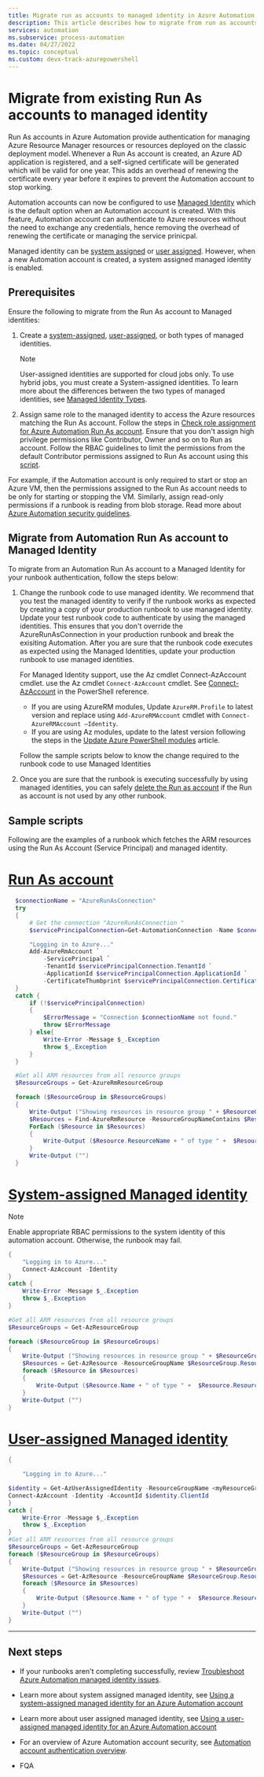 ```yaml
---
title: Migrate run as accounts to managed identity in Azure Automation account
description: This article describes how to migrate from run as accounts to managed identity.
services: automation
ms.subservice: process-automation
ms.date: 04/27/2022
ms.topic: conceptual 
ms.custom: devx-track-azurepowershell
---
```


# Migrate from existing Run As accounts to managed identity

Run As accounts in Azure Automation provide authentication for managing Azure Resource Manager resources or resources deployed on the classic deployment model. Whenever a Run As account is created, an Azure AD application is registered, and a self-signed certificate will be generated which will be valid for one year. This adds an overhead of renewing the certificate every year before it expires to prevent the Automation account to stop working. 

Automation accounts can now be configured to use [Managed Identity](/automation/automation-security-overview#managed-identities) which is the default option when an Automation account is created. With this feature, Automation account can authenticate to Azure resources without the need to exchange any credentials, hence removing the overhead of renewing the certificate or managing the service prinicpal.

Managed identity can be [system assigned]( /automation/enable-managed-identity-or-automation) or [user assigned](/automation/add-user-assigned-identity). However, when a new Automation account is created, a system assigned managed identity is enabled.

## Prerequisites

Ensure the following to migrate from the Run As account to Managed identities:

1. Create a [system-assigned](enable-managed-identity-for-automation.md), [user-assigned](add-user-assigned-identity.md), or both types of managed identities.

    > [!NOTE]
    > User-assigned identities are supported for cloud jobs only. To use hybrid jobs, you must create a System-assigned identities. To learn more about the differences between the two types of managed identities, see [Managed Identity Types](/active-directory/managed-identities-azure-resources/overview#managed-identity-types).

1. Assign same role to the managed identity to access the Azure resources matching the Run As account. Follow the steps in [Check role assignment for Azure Automation Run As account](/automation/manage-run-as-account#check-role-assignment-for-azure-automation-run-as-account).
Ensure that you don't assign high privilege permissions like Contributor, Owner and so on to Run as account. Follow the RBAC guidelines to limit the permissions from the default Contributor permissions assigned to Run As account using this [script](/azure/automation/manage-runas-account#limit-run-as-account-permissions). 

For example, if the Automation account is only required to start or stop an Azure VM, then the permissions assigned to the Run As account needs to be only for starting or stopping the VM. Similarly, assign read-only permissions if a runbook is reading from blob storage. Read more about [Azure Automation security guidelines](/azure/automation/automation-security-guidelines#authentication-certificate-and-identities). 

## Migrate from Automation Run As account to Managed Identity

To migrate from an Automation Run As account to a Managed Identity for your runbook authentication, follow the steps below:
   
1. Change the runbook code to use managed identity. We recommend that you test the managed identity to verify if the runbook works as expected by creating a copy of your production runbook to use managed identity. Update your test runbook code to authenticate by using the managed identities. This ensures that you don't override the AzureRunAsConnection in your production runbook and break the exisiting Automation. After you are sure that the runbook code executes as expected using the Managed Identities, update your production runbook to use managed identities.

    For Managed Identity support, use the Az cmdlet Connect-AzAccount cmdlet. use the Az cmdlet `Connect-AzAccount` cmdlet. See [Connect-AzAccount](/powershell/module/az.accounts/Connect-AzAccount) in the PowerShell reference.

    - If you are using AzureRM modules, Update `AzureRM.Profile` to latest version and replace using  `Add-AzureRMAccount` cmdlet with `Connect-AzureRMAccount –Identity`.
    - If you are using Az modules, update to the latest version following the steps in the [Update Azure PowerShell modules](automation-update-azure-modules.md#update-az-modules) article. 

    Follow the sample scripts below to know the change required to the runbook code to use Managed Identities

1. Once you are sure that the runbook is executing successfully by using managed identities, you can safely [delete the Run as account](/azure/automation/delete-run-as-account) if the Run as account is not used by any other runbook.

## Sample scripts

Following are the examples of a runbook which fetches the ARM resources using the Run As Account (Service Principal) and  managed identity.

# [Run As account](#tab/run-as-account)

```powershell
  $connectionName = "AzureRunAsConnection"
  try
  {
      # Get the connection "AzureRunAsConnection "
      $servicePrincipalConnection=Get-AutomationConnection -Name $connectionName         

      "Logging in to Azure..."
      Add-AzureRmAccount `
          -ServicePrincipal `
          -TenantId $servicePrincipalConnection.TenantId `
          -ApplicationId $servicePrincipalConnection.ApplicationId `
          -CertificateThumbprint $servicePrincipalConnection.CertificateThumbprint 
  }
  catch {
      if (!$servicePrincipalConnection)
      {
          $ErrorMessage = "Connection $connectionName not found."
          throw $ErrorMessage
      } else{
          Write-Error -Message $_.Exception
          throw $_.Exception
      }
  }

  #Get all ARM resources from all resource groups
  $ResourceGroups = Get-AzureRmResourceGroup 

  foreach ($ResourceGroup in $ResourceGroups)
  {    
      Write-Output ("Showing resources in resource group " + $ResourceGroup.ResourceGroupName)
      $Resources = Find-AzureRmResource -ResourceGroupNameContains $ResourceGroup.ResourceGroupName | Select ResourceName, ResourceType
      ForEach ($Resource in $Resources)
      {
          Write-Output ($Resource.ResourceName + " of type " +  $Resource.ResourceType)
      }
      Write-Output ("")
  } 
  ```

# [System-assigned Managed identity](#tab/sa-managed-identity)

>[!NOTE]
> Enable appropriate RBAC permissions to the system identity of this automation account. Otherwise, the runbook may fail.

  ```powershell
  {
      "Logging in to Azure..."
      Connect-AzAccount -Identity
  }
  catch {
      Write-Error -Message $_.Exception
      throw $_.Exception
  }

  #Get all ARM resources from all resource groups
  $ResourceGroups = Get-AzResourceGroup

  foreach ($ResourceGroup in $ResourceGroups)
  {    
      Write-Output ("Showing resources in resource group " + $ResourceGroup.ResourceGroupName)
      $Resources = Get-AzResource -ResourceGroupName $ResourceGroup.ResourceGroupName
      foreach ($Resource in $Resources)
      {
          Write-Output ($Resource.Name + " of type " +  $Resource.ResourceType)
      }
      Write-Output ("")
  }
  ```
# [User-assigned Managed identity](#tab/ua-managed-identity)

```powershell
{ 

    "Logging in to Azure..." 

$identity = Get-AzUserAssignedIdentity -ResourceGroupName <myResourceGroup> -Name <myUserAssignedIdentity> 
Connect-AzAccount -Identity -AccountId $identity.ClientId 
} 
catch { 
    Write-Error -Message $_.Exception 
    throw $_.Exception 
} 
#Get all ARM resources from all resource groups 
$ResourceGroups = Get-AzResourceGroup 
foreach ($ResourceGroup in $ResourceGroups) 
{     
    Write-Output ("Showing resources in resource group " + $ResourceGroup.ResourceGroupName) 
    $Resources = Get-AzResource -ResourceGroupName $ResourceGroup.ResourceGroupName 
    foreach ($Resource in $Resources) 
    { 
        Write-Output ($Resource.Name + " of type " +  $Resource.ResourceType) 
    } 
    Write-Output ("") 
}
```
---

## Next steps

- If your runbooks aren't completing successfully, review [Troubleshoot Azure Automation managed identity issues](troubleshoot/managed-identity.md).

- Learn more about system assigned managed identity, see [Using a system-assigned managed identity for an Azure Automation account](enable-managed-identity-for-automation.md)

- Learn more about user assigned managed identity, see [Using a user-assigned managed identity for an Azure Automation account]( add-user-assigned-identity.md)

- For an overview of Azure Automation account security, see [Automation account authentication overview](automation-security-overview.md).

- FQA